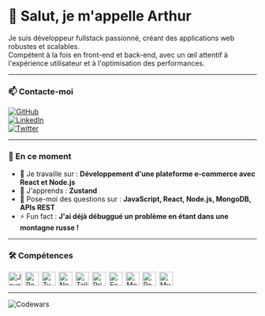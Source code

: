 # 👋 Salut, je m'appelle Arthur

Je suis développeur fullstack passionné, créant des applications web robustes et scalables.  
Compétent à la fois en front-end et back-end, avec un œil attentif à l'expérience utilisateur et à l'optimisation des performances.

---

### 📫 Contacte-moi

[![GitHub](https://img.shields.io/badge/GitHub-100000?logo=github&logoColor=white)](https://github.com/ton-profil)  
[![LinkedIn](https://img.shields.io/badge/LinkedIn-0077B5?logo=linkedin&logoColor=white)](https://linkedin.com/in/ton-profil)  
[![Twitter](https://img.shields.io/badge/Twitter-000000?logo=twitter&logoColor=white)](https://twitter.com/ton-profil)

---

### 🚀 En ce moment

- 💼 Je travaille sur : **Développement d'une plateforme e-commerce avec React et Node.js**  
- 🌱 J'apprends : **Zustand**  
- 💬 Pose-moi des questions sur : **JavaScript, React, Node.js, MongoDB, APIs REST**  
- ⚡ Fun fact : **J'ai déjà débuggué un problème en étant dans une montagne russe !**

---

### 🛠️ Compétences

<div style="display: flex; flex-wrap: wrap; gap: 6px; justify-content: flex-start;">
  <img src="https://img.shields.io/badge/JavaScript-F7DF1C?logo=javascript&logoColor=white" alt="JavaScript" height="28" />
  <img src="https://img.shields.io/badge/React-20232A?logo=react&logoColor=61DAFB" alt="React" height="28" />
  <img src="https://img.shields.io/badge/TypeScript-3178C6?logo=typescript&logoColor=white" alt="TypeScript" height="28" />
  <img src="https://img.shields.io/badge/Node.js-8CC84B?logo=node.js&logoColor=white" alt="Node.js" height="28" />
  <img src="https://img.shields.io/badge/Tailwind_CSS-38B2AC?logo=tailwind-css&logoColor=white" alt="Tailwind CSS" height="28" />
  <img src="https://img.shields.io/badge/Prisma-2D3748?logo=prisma&logoColor=white" alt="Prisma" height="28" />
  <img src="https://img.shields.io/badge/Express-000000?logo=express&logoColor=white" alt="Express" height="28" />
  <img src="https://img.shields.io/badge/MongoDB-4EA94B?logo=mongodb&logoColor=white" alt="MongoDB" height="28" />
  <img src="https://img.shields.io/badge/PostgreSQL-316192?logo=postgresql&logoColor=white" alt="PostgreSQL" height="28" />
  <img src="https://img.shields.io/badge/MySQL-4479A1?logo=mysql&logoColor=white" alt="MySQL" height="28" />
</div>

---


  ![Codewars](https://github.r2v.ch/codewars?user=kyu-dev&theme=gradient_purple_dark)

